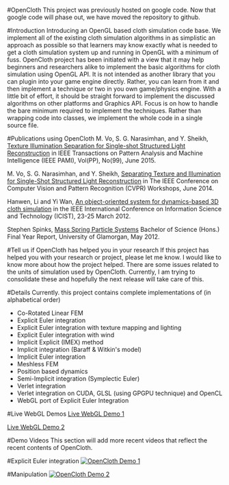 #OpenCloth
This project was previously hosted on google code. Now that google code will phase out, we have moved the repository to github. 

#Introduction
Introducing an OpenGL based cloth simulation code base. We implement all of the existing cloth simulation algorithms in as simplistic an approach as possible so that learners may know exactly what is needed to get a cloth simulation system up and running in OpenGL with a minimum of fuss. OpenCloth project has been initiated with a view that it may help beginners and researchers alike to implement the basic algorithms for cloth simulation using OpenGL API. It is not intended as another library that you can plugin into your game engine directly. Rather, you can learn from it and then implement a technique or two in you own game/physics engine. With a little bit of effort, it should be straight forward to implement the discussed algorithms on other platforms and Graphics API. Focus is on how to handle the bare minimum required to implement the techniques. Rather than wrapping code into classes, we implement the whole code in a single source file. 

#Publications using OpenCloth
M. Vo, S. G. Narasimhan, and Y. Sheikh, <a target="_blank"
href="http://ieeexplore.ieee.org/xpl/articleDetails.jsp?arnumber=7121014&filter%3DAND%28p_IS_Number%3A4359286%29">Texture Illumination Separation for Single-shot Structured Light Reconstruction</a> in 
IEEE Transactions on Pattern Analysis and Machine Intelligence (IEEE PAMI), Vol(PP), No(99), June 2015.

M. Vo, S. G. Narasimhan, and Y. Sheikh, <a target="_blank" href="https://www.cs.cmu.edu/~ILIM/projects/IL/TextIllumSep/papers/CCD14.pdf">Separating Texture and Illumination for Single-Shot Structured Light Reconstruction</a> in The IEEE Conference on Computer Vision and Pattern Recognition (CVPR) Workshops, June 2014. 

Hanwen, Li and Yi Wan, <a href="http://ieeexplore.ieee.org/xpl/login.jsp?tp=&arnumber=6221705&url=http%3A%2F%2Fieeexplore.ieee.org%2Fxpls%2Fabs_all.jsp%3Farnumber%3D6221705">An object-oriented system for dynamics-based 3D cloth simulation</a> in the IEEE International Conference on Information Science and Technology (ICIST), 23-25 March 2012. 

Stephen Spinks, <a href="http://www.stephenspinks.com/project.html">Mass Spring Particle Systems</a> Bachelor of Science (Hons.) Final Year Report, University of Glamorgan, May 2012.
 
#Tell us if OpenCloth has helped you in your research
If this project has helped you with your research or project, please let me know. I would like to know more about how the project helped. There are some issues related to the units of simulation used by OpenCloth. Currently, I am trying to consolidate these and hopefully the next release will take care of this.

#Details
Currently. this project contains complete implementations of (in alphabetical order)
  * Co-Rotated Linear FEM
  * Explicit Euler integration
  * Explicit Euler integration with texture mapping and lighting
  * Explicit Euler integration with wind
  * Implicit Explicit (IMEX) method
  * Implicit integration (Baraff & Witkin's model)
  * Implicit Euler integration
  * Meshless FEM 
  * Position based dynamics
  * Semi-Implicit integration (Symplectic Euler)
  * Verlet integration
  * Verlet integration on CUDA, GLSL (using GPGPU technique) and OpenCL
  * WebGL port of Explicit Euler Integration 

#Live WebGL Demos
<a target="_blank" href="http://rawgit.com/mmmovania/opencloth/master/OpenCloth_WebGL/WebGLOpenCloth.html">Live WebGL Demo 1</a>

<a target="_blank" href="http://rawgit.com/mmmovania/opencloth/master/OpenCloth_WebGL/WebGLOpenClothTextured.html">Live WebGL Demo 2</a>

#Demo Videos
This section will add more recent videos that reflect the recent contents of OpenCloth.

#Explicit Euler integration
[![OpenCloth Demo 1](http://img.youtube.com/vi/5MuzlGmLngY/0.jpg)](http://www.youtube.com/watch?v=5MuzlGmLngY)

#Manipulation
[![OpenCloth Demo 2](http://img.youtube.com/vi/2E7h38U5-as/0.jpg)](http://www.youtube.com/watch?v=2E7h38U5-as) 

